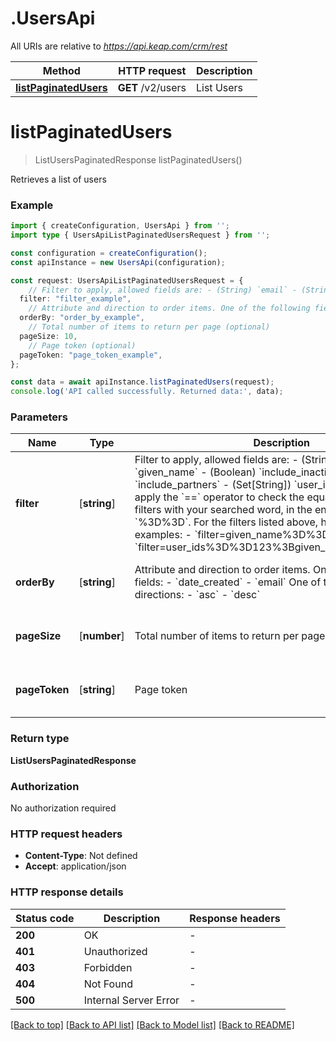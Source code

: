 # .UsersApi

All URIs are relative to *https://api.keap.com/crm/rest*

Method | HTTP request | Description
------------- | ------------- | -------------
[**listPaginatedUsers**](UsersApi.md#listPaginatedUsers) | **GET** /v2/users | List Users


# **listPaginatedUsers**
> ListUsersPaginatedResponse listPaginatedUsers()

Retrieves a list of users

### Example


```typescript
import { createConfiguration, UsersApi } from '';
import type { UsersApiListPaginatedUsersRequest } from '';

const configuration = createConfiguration();
const apiInstance = new UsersApi(configuration);

const request: UsersApiListPaginatedUsersRequest = {
    // Filter to apply, allowed fields are: - (String) `email` - (String) `given_name` - (Boolean) `include_inactive` - (Boolean) `include_partners` - (Set[String]) `user_ids`  You will need to apply the `==` operator to check the equality of one of the filters with your searched word, in the encoded form `%3D%3D`. For the filters listed above, here are some examples: - `filter=given_name%3D%3DMary` - `filter=user_ids%3D%3D123%3Bgiven_name%3D%3DSmith`  (optional)
  filter: "filter_example",
    // Attribute and direction to order items. One of the following fields: - `date_created` - `email`  One of the following directions: - `asc` - `desc` (optional)
  orderBy: "order_by_example",
    // Total number of items to return per page (optional)
  pageSize: 10,
    // Page token (optional)
  pageToken: "page_token_example",
};

const data = await apiInstance.listPaginatedUsers(request);
console.log('API called successfully. Returned data:', data);
```


### Parameters

Name | Type | Description  | Notes
------------- | ------------- | ------------- | -------------
 **filter** | [**string**] | Filter to apply, allowed fields are: - (String) &#x60;email&#x60; - (String) &#x60;given_name&#x60; - (Boolean) &#x60;include_inactive&#x60; - (Boolean) &#x60;include_partners&#x60; - (Set[String]) &#x60;user_ids&#x60;  You will need to apply the &#x60;&#x3D;&#x3D;&#x60; operator to check the equality of one of the filters with your searched word, in the encoded form &#x60;%3D%3D&#x60;. For the filters listed above, here are some examples: - &#x60;filter&#x3D;given_name%3D%3DMary&#x60; - &#x60;filter&#x3D;user_ids%3D%3D123%3Bgiven_name%3D%3DSmith&#x60;  | (optional) defaults to undefined
 **orderBy** | [**string**] | Attribute and direction to order items. One of the following fields: - &#x60;date_created&#x60; - &#x60;email&#x60;  One of the following directions: - &#x60;asc&#x60; - &#x60;desc&#x60; | (optional) defaults to undefined
 **pageSize** | [**number**] | Total number of items to return per page | (optional) defaults to undefined
 **pageToken** | [**string**] | Page token | (optional) defaults to undefined


### Return type

**ListUsersPaginatedResponse**

### Authorization

No authorization required

### HTTP request headers

 - **Content-Type**: Not defined
 - **Accept**: application/json


### HTTP response details
| Status code | Description | Response headers |
|-------------|-------------|------------------|
**200** | OK |  -  |
**401** | Unauthorized |  -  |
**403** | Forbidden |  -  |
**404** | Not Found |  -  |
**500** | Internal Server Error |  -  |

[[Back to top]](#) [[Back to API list]](README.md#documentation-for-api-endpoints) [[Back to Model list]](README.md#documentation-for-models) [[Back to README]](README.md)


